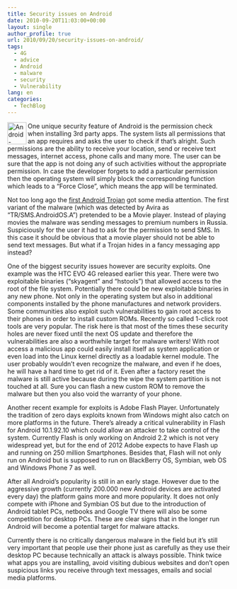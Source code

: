 ```yaml
---
title: Security issues on Android
date: 2010-09-20T11:03:00+00:00
layout: single
author_profile: true
url: 2010/09/20/security-issues-on-android/
tags:
  - 4G
  - advice
  - Android
  - malware
  - security
  - Vulnerability
lang: en
categories: 
  - TechBlog
---
```

<img title="Android-logo-Robot" border="0" alt="Android-logo-Robot" align="left" src="http://lh3.ggpht.com/_vaUVXcmC3OI/TJc4gvC1jnI/AAAAAAAACd4/vlOO_3c0Aps/Android-logo-Robot%5B4%5D.png?imgmax=800" width="43" height="50" />One unique security feature of Android is the permission check when installing 3rd party apps. The system lists all permissions that an app requires and asks the user to check if that’s alright. Such permissions are the ability to receive your location, send or receive text messages, internet access, phone calls and many more. The user can be sure that the app is not doing any of such activities without the appropriate permission. In case the developer forgets to add a particular permission then the operating system will simply block the corresponding function which leads to a “Force Close”, which means the app will be terminated.

Not too long ago the [first Android Trojan](http://techblog.avira.com/2010/08/11/android-trojan-targets-russian-android-users/en/) got some media attention. The first variant of the malware (which was detected by Avira as “TR/SMS.AndroidOS.A”) pretended to be a Movie player. Instead of playing movies the malware was sending messages to premium numbers in Russia. Suspiciously for the user it had to ask for the permission to send SMS. In this case it should be obvious that a movie player should not be able to send text messages. But what if a Trojan hides in a fancy messaging app instead?

One of the biggest security issues however are security exploits. One example was the HTC EVO 4G released earlier this year. There were two exploitable binaries (“skyagent” and “hstools”) that allowed access to the root of the file system. Potentially there could be new exploitable binaries in any new phone. Not only in the operating system but also in additional components installed by the phone manufactures and network providers. Some communities also exploit such vulnerabilities to gain root access to their phones in order to install custom ROMs. Recently so called 1-click root tools are very popular. The risk here is that most of the times these security holes are never fixed until the next OS update and therefore the vulnerabilities are also a worthwhile target for malware writers! With root access a malicious app could easily install itself as system application or even load into the Linux kernel directly as a loadable kernel module. The user probably wouldn’t even recognize the malware, and even if he does, he will have a hard time to get rid of it. Even after a factory reset the malware is still active because during the wipe the system partition is not touched at all. Sure you can flash a new custom ROM to remove the malware but then you also void the warranty of your phone.

Another recent example for exploits is Adobe Flash Player. Unfortunately the tradition of zero days exploits known from Windows might also catch on more platforms in the future. There’s already a critical vulnerability in Flash for Android 10.1.92.10 which could allow an attacker to take control of the system. Currently Flash is only working on Android 2.2 which is not very widespread yet, but for the end of 2012 Adobe expects to have Flash up and running on 250 million Smartphones. Besides that, Flash will not only run on Android but is supposed to run on BlackBerry OS, Symbian, web OS and Windows Phone 7 as well.

After all Android’s popularity is still in an early stage. However due to the aggressive growth (currently 200.000 new Android devices are activated every day) the platform gains more and more popularity. It does not only compete with iPhone and Symbian OS but due to the introduction of Android tablet PCs, netbooks and Google TV there will also be some competition for desktop PCs. These are clear signs that in the longer run Android will become a potential target for malware attacks.

Currently there is no critically dangerous malware in the field but it’s still very important that people use their phone just as carefully as they use their desktop PC because technically an attack is always possible. Think twice what apps you are installing, avoid visiting dubious websites and don’t open suspicious links you receive through text messages, emails and social media platforms.